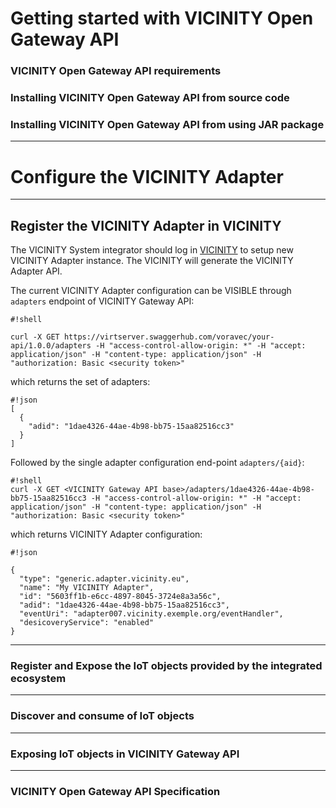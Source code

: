 # Getting started with VICINITY Open Gateway API #

### VICINITY Open Gateway API requirements ###

### Installing VICINITY Open Gateway API from source code ###

### Installing VICINITY Open Gateway API from using JAR package ###

***
# Configure the VICINITY Adapter #
------
## Register the VICINITY Adapter in VICINITY ##
The VICINITY System integrator should log in [VICINITY](http://vicinity.bavenir.eu) to setup new VICINITY Adapter instance. The VICINITY will generate the VICINITY Adapter API.

The current VICINITY Adapter configuration can be VISIBLE through `adapters` endpoint of VICINITY Gateway API:
```
#!shell

curl -X GET https://virtserver.swaggerhub.com/voravec/your-api/1.0.0/adapters -H "access-control-allow-origin: *" -H "accept: application/json" -H "content-type: application/json" -H "authorization: Basic <security token>"
```
which returns the set of adapters:
```
#!json
[
  {
    "adid": "1dae4326-44ae-4b98-bb75-15aa82516cc3"
  }
]
```
Followed by the single adapter configuration end-point `adapters/{aid}`:
```
#!shell
curl -X GET <VICINITY Gateway API base>/adapters/1dae4326-44ae-4b98-bb75-15aa82516cc3 -H "access-control-allow-origin: *" -H "accept: application/json" -H "content-type: application/json" -H "authorization: Basic <security token>"

```
which returns VICINITY Adapter configuration:
```
#!json

{
  "type": "generic.adapter.vicinity.eu",
  "name": "My VICINITY Adapter",
  "id": "5603ff1b-e6cc-4897-8045-3724e8a3a56c",
  "adid": "1dae4326-44ae-4b98-bb75-15aa82516cc3",
  "eventUri": "adapter007.vicinity.exemple.org/eventHandler",
  "desicoveryService": "enabled"
}
```
***
### Register and Expose the IoT objects provided by the integrated ecosystem ###


***
### Discover and consume of IoT objects ###


***
### Exposing IoT objects in VICINITY Gateway API ###


***
### VICINITY Open Gateway API Specification ###